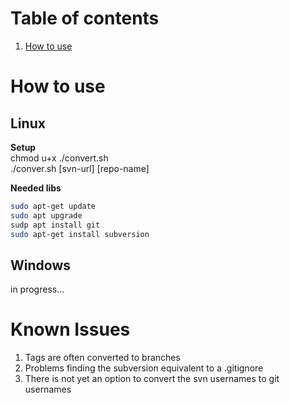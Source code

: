 # Table of contents
1. [How to use](#usage)

# How to use <a name="usage"></a>

## Linux

**Setup** <br>
chmod u+x ./convert.sh <br>
./conver.sh [svn-url] [repo-name]

**Needed libs**
```bash
sudo apt-get update
sudo apt upgrade
sudp apt install git
sudo apt-get install subversion
```

## Windows

in progress...

# Known Issues 

1. Tags are often converted to branches
2. Problems finding the subversion equivalent to a .gitignore
3. There is not yet an option to convert the svn usernames to git usernames
